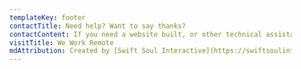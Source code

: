 ```yaml
---
templateKey: footer
contactTitle: Need help? Want to say thanks?
contactContent: If you need a website built, or other technical assistance shoot us a message! Or even if you just want to say thanks, let us know!
visitTitle: We Work Remote
mdAttribution: Created by [Swift Soul Interactive](https://swiftsoulinteractive.com)
---
```

